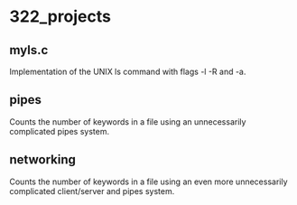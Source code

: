 # 322_projects
## myls.c
Implementation of the UNIX ls command with flags -l -R and -a.

## pipes
Counts the number of keywords in a file using an unnecessarily complicated pipes system.

## networking
Counts the number of keywords in a file using an even more unnecessarily complicated client/server and pipes system.
